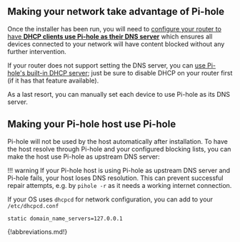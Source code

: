 ## Making your network take advantage of Pi-hole

Once the installer has been run, you will need to [configure your router to have **DHCP clients use Pi-hole as their DNS server**](https://discourse.pi-hole.net/t/how-do-i-configure-my-devices-to-use-pi-hole-as-their-dns-server/245) which ensures all devices connected to your network will have content blocked without any further intervention.

If your router does not support setting the DNS server, you can [use Pi-hole's built-in DHCP server](https://discourse.pi-hole.net/t/how-do-i-use-pi-holes-built-in-dhcp-server-and-why-would-i-want-to/3026); just be sure to disable DHCP on your router first (if it has that feature available).

As a last resort, you can manually set each device to use Pi-hole as its DNS server.

## Making your Pi-hole host use Pi-hole

Pi-hole will not be used by the host automatically after installation. To have the host resolve through Pi-hole and your configured blocking lists, you can make the host use Pi-hole as upstream DNS server:

!!! warning
    If your Pi-hole host is using Pi-hole as upstream DNS server and Pi-hole fails, your host loses DNS resolution. This can prevent successful repair attempts, e.g. by `pihole -r` as it needs a working internet connection.

  If your OS uses `dhcpcd` for network configuration, you can add to your `/etc/dhcpcd.conf`

```code
static domain_name_servers=127.0.0.1
```

{!abbreviations.md!}
